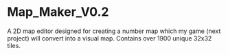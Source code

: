 # Map_Maker_V0.2
A 2D map editor designed for creating a number map which my game (next project) will convert into a visual map. Contains over 1900 unique 32x32 tiles.
